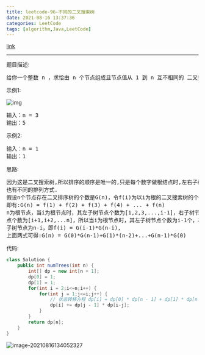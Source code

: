 ```yaml
---
title: leetcode-96-不同的二叉搜索树
date: 2021-08-16 13:37:36
categories: LeetCode
tags: [algorithm,Java,LeetCode]
---
```


[link](https://leetcode-cn.com/problems/unique-binary-search-trees/)

<hr/>

题目描述:

<pre>
给你一个整数 n ，求恰由 n 个节点组成且节点值从 1 到 n 互不相同的 二叉搜索树 有多少种？返回满足题意的二叉搜索树的种数。
</pre>



示例1:

![img](https://gitee.com/cao_ziqiang/img/raw/master/20210816133845.jpeg)

<pre>
输入：n = 3
输出：5
</pre>

示例2:

<pre>
输入：n = 1
输出：1
</pre>

思路:

<pre>
因为这是二叉搜索树,所以排序的顺序是唯一的,只是每个数字做根结点时,左右子树
也有不同的排列方式.
假设n个节点存在二叉排序树的个数是G(n)，令f(i)为以i为根的二叉搜索树的个数
即有:G(n) = f(1) + f(2) + f(3) + f(4) + ... + f(n)
n为根节点，当i为根节点时，其左子树节点个数为[1,2,3,...,i-1]，右子树节
点个数为[i+1,i+2,...n]，所以当i为根节点时，其左子树节点个数为i-1个，右
子树节点为n-i，即f(i) = G(i-1)*G(n-i),
上面两式可得:G(n) = G(0)*G(n-1)+G(1)*(n-2)+...+G(n-1)*G(0)
</pre>

代码:

```java
class Solution {
    public int numTrees(int n) {
        int[] dp = new int[n + 1];
        dp[0] = 1;
        dp[1] = 1;
        for(int i = 2;i<=n;i++) {
            for(int j = 1;j<=i;j++) {
                // 状态转移方程 dp[i] = dp[0] * dp[n - 1] + dp[1] * dp[n - 2] + ... + dp[n - 1] * dp[0]
                dp[i] += dp[j - 1] * dp[i-j];
            }
        }
        return dp[n];
    }
}
```

![image-20210816134052327](https://gitee.com/cao_ziqiang/img/raw/master/20210816134052.png)

